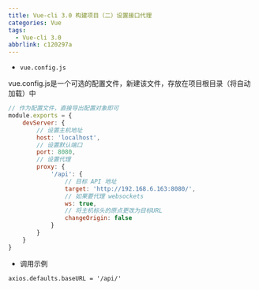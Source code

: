 ```yaml
---
title: Vue-cli 3.0 构建项目（二）设置接口代理
categories: Vue
tags:
  - Vue-cli 3.0
abbrlink: c120297a
---
```


- `vue.config.js`

vue.config.js是一个可选的配置文件，新建该文件，存放在项目根目录（将自动加载）中

```javascript
// 作为配置文件，直接导出配置对象即可
module.exports = {
	devServer: {
		// 设置主机地址
		host: 'localhost',
		// 设置默认端口
		port: 8080,
		// 设置代理
		proxy: {
			'/api': {
				// 目标 API 地址
				target: 'http://192.168.6.163:8080/',
				// 如果要代理 websockets
				ws: true,
				// 将主机标头的原点更改为目标URL
				changeOrigin: false
			}
		}
	}
}
```
- 调用示例
```
axios.defaults.baseURL = '/api/'
```
